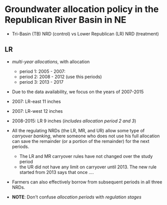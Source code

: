 # Groundwater allocation policy in the Republican River Basin in NE

+ Tri-Basin (TB) NRD (control) vs Lower Republican (LR) NRD (treatment)

## LR
+ *multi-year allocations*, with allocation 
	* period 1: 2005 - 2007: 
	* period 2: 2008 - 2012 (use this periods)
	* period 3: 2013 - 2017

+ Due to the data availability, we focus on the years of 2007-2015
+ 2007: LR-east 11 inches
+ 2007: LR-west 12 inches

+ 2008-2015: LR 9 inches (*includes allocation period 2 and 3*)


+ All the regulating NRDs (the LR, MR, and UR) allow some type of *carryover banking*, where someone who does not use his full allocation can save the remainder (or a portion of the remainder) for the next periods.
	* The LR and MR carryover rules have not changed over the study period
	* the UR did not have any limit on carryover until 2013. The new rule started from 2013 says that once ....

+ Farmers can also effectively borrow from subsequent periods in all three NRDs. 

+ **NOTE**: Don't confuse *allocation periods* with *regulation stages*



